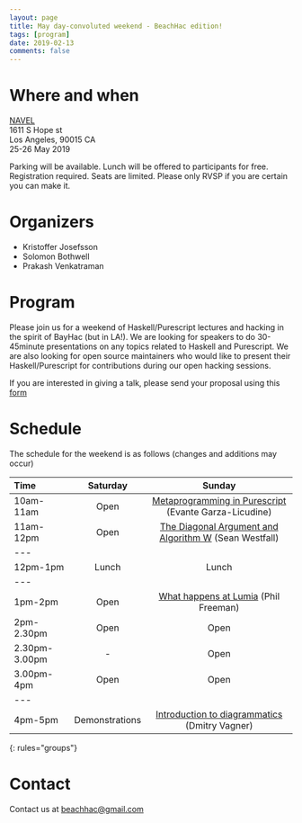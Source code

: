 ```yaml
---
layout: page
title: May day-convoluted weekend - BeachHac edition!
tags: [program]
date: 2019-02-13
comments: false
---
```


# Where and when

[NAVEL](https://goo.gl/maps/EmtKVixQHpN2)<br>
1611 S Hope st<br>
Los Angeles, 90015 CA<br>
25-26 May 2019

Parking will be available. Lunch will be offered to participants for free. Registration required. Seats are limited. Please only RVSP if you are certain you can make it.

# Organizers

- Kristoffer Josefsson
- Solomon Bothwell
- Prakash Venkatraman

# Program

Please join us for a weekend of Haskell/Purescript lectures and hacking in the spirit of BayHac (but in LA!). We are looking for speakers to do 30-45minute presentations on any topics related to Haskell and Purescript. We are also looking for open source maintainers who would like to present their Haskell/Purescript for contributions during our open hacking sessions.

If you are interested in giving a talk, please send your proposal using this [form](https://docs.google.com/forms/d/e/1FAIpQLSfxroAXDfjO8IQJjpU2A9YWhcu5qboKVIzn37xcvHF5dEcopg/viewform)

# Schedule

The schedule for the weekend is as follows (changes and additions may occur)

| Time | Saturday | Sunday |
|:--------|:-------:|:-------:|
| 10am-11am | Open | [Metaprogramming in Purescript](https://coday.today/metaprogramming/) (Evante Garza-Licudine) |
| 11am-12pm | Open | [The Diagonal Argument and Algorithm W](https://coday.today/diagonal/) (Sean Westfall) |
|---
| 12pm-1pm | Lunch | Lunch |
|---
| 1pm-2pm | Open | [What happens at Lumia](https://coday.today/lumia/)  (Phil Freeman) |
| 2pm-2.30pm | Open | Open |
| 2.30pm-3.00pm | - | Open |
| 3.00pm-4pm | Open | Open |
|---
| 4pm-5pm | Demonstrations | [Introduction to diagrammatics](https://coday.today/diagrammatics/) (Dmitry Vagner) |
{: rules="groups"}

# Contact

Contact us at beachhac@gmail.com